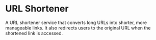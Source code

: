 # URL Shortener

A URL shortener service that converts long URLs into shorter, more manageable links. It also redirects users to the original URL when the shortened link is accessed.